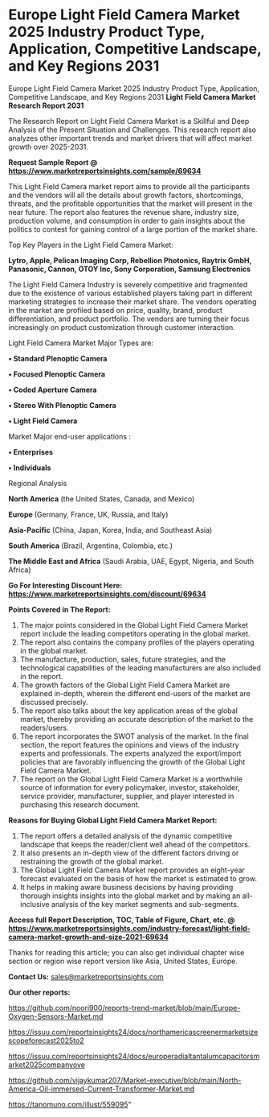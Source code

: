 # Europe Light Field Camera Market 2025 Industry Product Type, Application, Competitive Landscape, and Key Regions 2031
Europe Light Field Camera Market 2025 Industry Product Type, Application, Competitive Landscape, and Key Regions 2031
<strong>Light Field Camera Market Research Report 2031</strong>

The Research Report on Light Field Camera Market is a Skillful and Deep Analysis of the Present Situation and Challenges. This research report also analyzes other important trends and market drivers that will affect market growth over 2025-2031.

<strong>Request Sample Report @ <a href=https://www.marketreportsinsights.com/sample/69634>https://www.marketreportsinsights.com/sample/69634</a></strong>

This Light Field Camera market report aims to provide all the participants and the vendors will all the details about growth factors, shortcomings, threats, and the profitable opportunities that the market will present in the near future. The report also features the revenue share, industry size, production volume, and consumption in order to gain insights about the politics to contest for gaining control of a large portion of the market share.

Top Key Players in the Light Field Camera Market:

<strong>Lytro, Apple, Pelican Imaging Corp, Rebellion Photonics, Raytrix GmbH, Panasonic, Cannon, OTOY Inc, Sony Corporation, Samsung Electronics</strong>

The Light Field Camera Industry is severely competitive and fragmented due to the existence of various established players taking part in different marketing strategies to increase their market share. The vendors operating in the market are profiled based on price, quality, brand, product differentiation, and product portfolio. The vendors are turning their focus increasingly on product customization through customer interaction.

Light Field Camera Market Major Types are:

<strong>• Standard Plenoptic Camera

• Focused Plenoptic Camera

• Coded Aperture Camera

• Stereo With Plenoptic Camera

• Light Field Camera</strong>

Market Major end-user applications :

<strong>• Enterprises

• Individuals</strong>

Regional Analysis

</u><strong><b>North America</b></strong> (the United States, Canada, and Mexico)

<strong><b>Europe </b></strong>(Germany, France, UK, Russia, and Italy)

<strong><b>Asia-Pacific</b></strong> (China, Japan, Korea, India, and Southeast Asia)

<strong><b>South America</b></strong> (Brazil, Argentina, Colombia, etc.)

<strong><b>The Middle East and Africa</b></strong> (Saudi Arabia, UAE, Egypt, Nigeria, and South Africa)

<strong>Go For Interesting Discount Here: <a href=https://www.marketreportsinsights.com/discount/69634>https://www.marketreportsinsights.com/discount/69634</a></strong>

<strong>Points Covered in The Report:</strong>
<ol>
  <li>The major points considered in the Global Light Field Camera Market report include the leading competitors operating in the global market.</li>
  <li>The report also contains the company profiles of the players operating in the global market.</li>
  <li>The manufacture, production, sales, future strategies, and the technological capabilities of the leading manufacturers are also included in the report.</li>
  <li>The growth factors of the Global Light Field Camera Market are explained in-depth, wherein the different end-users of the market are discussed precisely.</li>
  <li>The report also talks about the key application areas of the global market, thereby providing an accurate description of the market to the readers/users.</li>
  <li>The report incorporates the SWOT analysis of the market. In the final section, the report features the opinions and views of the industry experts and professionals. The experts analyzed the export/import policies that are favorably influencing the growth of the Global Light Field Camera Market.</li>
  <li>The report on the Global Light Field Camera Market is a worthwhile source of information for every policymaker, investor, stakeholder, service provider, manufacturer, supplier, and player interested in purchasing this research document.</li>
</ol>
<strong>Reasons for Buying Global Light Field Camera Market Report:</strong>

<ol>
  <li>The report offers a detailed analysis of the dynamic competitive landscape that keeps the reader/client well ahead of the competitors.</li>
  <li>It also presents an in-depth view of the different factors driving or restraining the growth of the global market.</li>
  <li>The Global Light Field Camera Market report provides an eight-year forecast evaluated on the basis of how the market is estimated to grow.</li>
  <li>It helps in making aware business decisions by having providing thorough insights insights into the global market and by making an all-inclusive analysis of the key market segments and sub-segments.</li>
</ol>
<strong>Access full Report Description, TOC, Table of Figure, Chart, etc. @ <a href=https://www.marketreportsinsights.com/industry-forecast/light-field-camera-market-growth-and-size-2021-69634>https://www.marketreportsinsights.com/industry-forecast/light-field-camera-market-growth-and-size-2021-69634</a></strong>


Thanks for reading this article; you can also get individual chapter wise section or region wise report version like Asia, United States, Europe.

<strong>Contact Us:</strong>
sales@marketreportsinsights.com

<strong>Our other reports:</strong>

<a href=https://github.com/noori900/reports-trend-market/blob/main/Europe-Oxygen-Sensors-Market.md>https://github.com/noori900/reports-trend-market/blob/main/Europe-Oxygen-Sensors-Market.md</a>

<a href=https://issuu.com/reportsinsights24/docs/northamericascreenermarketsizescopeforecast2025to2>https://issuu.com/reportsinsights24/docs/northamericascreenermarketsizescopeforecast2025to2</a>

<a href=https://issuu.com/reportsinsights24/docs/europeradialtantalumcapacitorsmarket2025companyove>https://issuu.com/reportsinsights24/docs/europeradialtantalumcapacitorsmarket2025companyove</a>

<a href=https://github.com/vijaykumar207/Market-executive/blob/main/North-America-Oil-immersed-Current-Transformer-Market.md>https://github.com/vijaykumar207/Market-executive/blob/main/North-America-Oil-immersed-Current-Transformer-Market.md</a>

<a href=https://tanomuno.com/illust/559095>https://tanomuno.com/illust/559095</a>"
